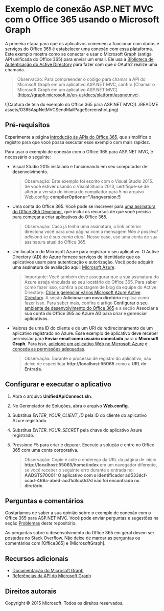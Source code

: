# Exemplo de conexão ASP.NET MVC com o Office 365 usando o Microsoft Graph

A primeira etapa para que os aplicativos comecem a funcionar com dados e serviços do Office 365 é estabelecer uma conexão com essa plataforma. Este exemplo mostra como se conectar e usar o Microsoft Graph (antiga API unificada do Office 365) para enviar um email. Ele usa a [Biblioteca de Autenticação do Active Directory](https://msdn.microsoft.com/pt-br/library/azure/jj573266.aspx) para fazer com que o OAuth2 realize uma chamada.

> Observação: Para compreender o código para chamar a API do Microsoft Graph em um aplicativo ASP.NET MVC, confira [Chamar o Microsoft Graph em um aplicativo ASP.NET MVC] (https://graph.microsoft.io/en-us/docs/platform/aspnetmvc).

![Captura de tela do exemplo do Office 365 para ASP.NET MVC](../README assets/O365AspNetMVCSendMailPageScreenshot.png)

## Pré-requisitos

Experimente a página [Introdução às APIs do Office 365](http://dev.office.com/getting-started/office365apis?platform=option-dotnet#setup), que simplifica o registro para que você possa executar esse exemplo com mais rapidez.

Para usar o exemplo de conexão com o Office 365 para ASP.NET MVC, é necessário o seguinte:
* Visual Studio 2015 instalado e funcionando em seu computador de desenvolvimento. 

     > Observação: Este exemplo foi escrito com o Visual Studio 2015. Se você estiver usando o Visual Studio 2013, certifique-se de alterar a versão do idioma do compilador para 5 no arquivo Web.config: **compilerOptions="/langversion:5**
* Uma conta do Office 365. Você pode se inscrever para [uma assinatura do Office 365 Developer](https://aka.ms/devprogramsignup), que inclui os recursos de que você precisa para começar a criar aplicativos do Office 365.

     > Observação: Caso já tenha uma assinatura, o link anterior direciona você para uma página com a mensagem *Não é possível adicioná-la à sua conta atual*. Nesse caso, use uma conta de sua assinatura atual do Office 365.
* Um locatário do Microsoft Azure para registrar o seu aplicativo. O Active Directory (AD) do Azure fornece serviços de identidade que os aplicativos usam para autenticação e autorização. Você pode adquirir uma assinatura de avaliação aqui: [Microsoft Azure](https://account.windowsazure.com/SignUp).

     > Importante: Você também deve assegurar que a sua assinatura do Azure esteja vinculada ao seu locatário do Office 365. Para saber como fazer isso, confira a postagem de blog da equipe do Active Directory: [Criar e gerenciar vários Microsoft Azure Active Directory](http://blogs.technet.com/b/ad/archive/2013/11/08/creating-and-managing-multiple-windows-azure-active-directories.aspx). A seção **Adicionar um novo diretório** explica como fazer isso. Para saber mais, confira o artigo [Configurar o seu ambiente de desenvolvimento do Office 365](https://msdn.microsoft.com/office/office365/howto/setup-development-environment#bk_CreateAzureSubscription) e a seção **Associar a sua conta do Office 365 ao Azure AD para criar e gerenciar aplicativos**.
* Valores de uma ID do cliente e de um URI de redirecionamento de um aplicativo registrado no Azure. Esse exemplo de aplicativo deve receber permissão para **Enviar email como usuário conectado** para o **Microsoft Graph**. Para isso, [adicione um aplicativo Web no Microsoft Azure](https://msdn.microsoft.com/office/office365/HowTo/add-common-consent-manually#bk_RegisterWebApp) e [conceda as permissões adequadas](https://github.com/OfficeDev/O365-AspNetMVC-Microsoft-Graph-Connect/wiki/Grant-permissions-to-the-Connect-application-in-Azure).

     > Observação: Durante o processo de registro do aplicativo, não deixe de especificar **http://localhost:55065** como a **URL de Entrada**.  

## Configurar e executar o aplicativo
1. Abra o arquivo **UnifiedApiConnect.sln**. 
2. No Gerenciador de Soluções, abra o arquivo **Web.config**. 
3. Substitua *ENTER_YOUR_CLIENT_ID* pela ID do cliente do aplicativo Azure registrado.
4. Substitua *ENTER_YOUR_SECRET* pela chave do aplicativo Azure registrado.
3. Pressione F5 para criar e depurar. Execute a solução e entre no Office 365 com uma conta corporativa.

     > Observação: Copie e cole o endereço da URL da página de início **http://localhost:55065/home/index** em um navegador diferente, se você receber o seguinte erro durante a entrada no: **AADSTS70001: O aplicativo com o identificador ad533dcf-ccad-469a-abed-acd1c8cc0d7d não foi encontrado no diretório**.

## Perguntas e comentários

Gostaríamos de saber a sua opinião sobre o exemplo de conexão com o Office 365 para ASP.NET MVC. Você pode enviar perguntas e sugestões na seção [Problemas](https://github.com/OfficeDev/O365-AspNetMVC-Microsoft-Graph-Connect/issues) deste repositório.

As perguntas sobre o desenvolvimento do Office 365 em geral devem ser postadas no [Stack Overflow](http://stackoverflow.com/questions/tagged/Office365+API). Não deixe de marcar as perguntas ou comentários com [Office365] e [MicrosoftGraph].
  
## Recursos adicionais

* [Documentação do Microsoft Graph](http://graph.microsoft.io)
* [Referências da API do Microsoft Graph](http://graph.microsoft.io/docs/api-reference/v1.0)


## Direitos autorais
Copyright © 2015 Microsoft. Todos os direitos reservados.


